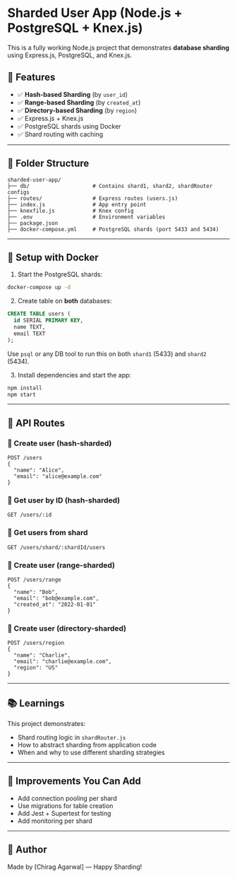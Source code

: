# Sharded User App (Node.js + PostgreSQL + Knex.js)

This is a fully working Node.js project that demonstrates **database sharding** using Express.js, PostgreSQL, and Knex.js.

## 🚀 Features

- ✅ **Hash-based Sharding** (by `user_id`)
- ✅ **Range-based Sharding** (by `created_at`)
- ✅ **Directory-based Sharding** (by `region`)
- ✅ Express.js + Knex.js
- ✅ PostgreSQL shards using Docker
- ✅ Shard routing with caching

---

## 📁 Folder Structure

```
sharded-user-app/
├── db/                    # Contains shard1, shard2, shardRouter configs
├── routes/                # Express routes (users.js)
├── index.js               # App entry point
├── knexfile.js            # Knex config
├── .env                   # Environment variables
├── package.json
├── docker-compose.yml     # PostgreSQL shards (port 5433 and 5434)
```

---

## 🐳 Setup with Docker

1. Start the PostgreSQL shards:

```bash
docker-compose up -d
```

2. Create table on **both** databases:

```sql
CREATE TABLE users (
  id SERIAL PRIMARY KEY,
  name TEXT,
  email TEXT
);
```

Use `psql` or any DB tool to run this on both `shard1` (5433) and `shard2` (5434).

3. Install dependencies and start the app:

```bash
npm install
npm start
```

---

## 📡 API Routes

### 🔹 Create user (hash-sharded)
```
POST /users
{
  "name": "Alice",
  "email": "alice@example.com"
}
```

### 🔹 Get user by ID (hash-sharded)
```
GET /users/:id
```

### 🔹 Get users from shard
```
GET /users/shard/:shardId/users
```

### 🔹 Create user (range-sharded)
```
POST /users/range
{
  "name": "Bob",
  "email": "bob@example.com",
  "created_at": "2022-01-01"
}
```

### 🔹 Create user (directory-sharded)
```
POST /users/region
{
  "name": "Charlie",
  "email": "charlie@example.com",
  "region": "US"
}
```

---

## 📚 Learnings

This project demonstrates:
- Shard routing logic in `shardRouter.js`
- How to abstract sharding from application code
- When and why to use different sharding strategies

---

## 🧪 Improvements You Can Add

- Add connection pooling per shard
- Use migrations for table creation
- Add Jest + Supertest for testing
- Add monitoring per shard

---

## 🔗 Author

Made by [Chirag Agarwal] — Happy Sharding!
